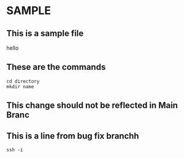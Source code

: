 # SAMPLE

## This is a sample file

hello

## These are the commands

```
cd directory
mkdir name
```

## This change should not be reflected in Main Branc


## This is a line from bug fix branchh

```
ssh -i
```
